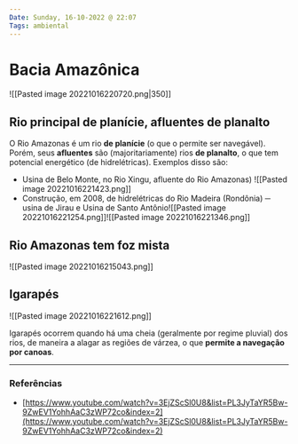 ```yaml
---
Date: Sunday, 16-10-2022 @ 22:07
Tags: ambiental
---
```

# Bacia Amazônica
![[Pasted image 20221016220720.png|350]]

## Rio principal de planície, afluentes de planalto
O Rio Amazonas é um rio **de planície** (o que o permite ser navegável). Porém, seus **afluentes** são (majoritariamente) rios **de planalto**, o que tem potencial energético (de hidrelétricas). Exemplos disso são: 
- Usina de Belo Monte, no Rio Xingu, afluente do Rio Amazonas)
  ![[Pasted image 20221016221423.png]]
- Construção, em 2008, de hidrelétricas do Rio Madeira (Rondônia) ─ usina de Jirau e Usina de Santo Antônio![[Pasted image 20221016221254.png]]![[Pasted image 20221016221346.png]]
## Rio Amazonas tem foz mista
  ![[Pasted image 20221016215043.png]]

## Igarapés
![[Pasted image 20221016221612.png]]

Igarapés ocorrem quando há uma cheia (geralmente por regime pluvial) dos rios, de maneira a alagar as regiões de várzea, o que **permite a navegação por canoas**.

---
### Referências
- [https://www.youtube.com/watch?v=3EjZScSl0U8&list=PL3JyTaYR5Bw-9ZwEV1YohhAaC3zWP72co&index=2](https://www.youtube.com/watch?v=3EjZScSl0U8&list=PL3JyTaYR5Bw-9ZwEV1YohhAaC3zWP72co&index=2)